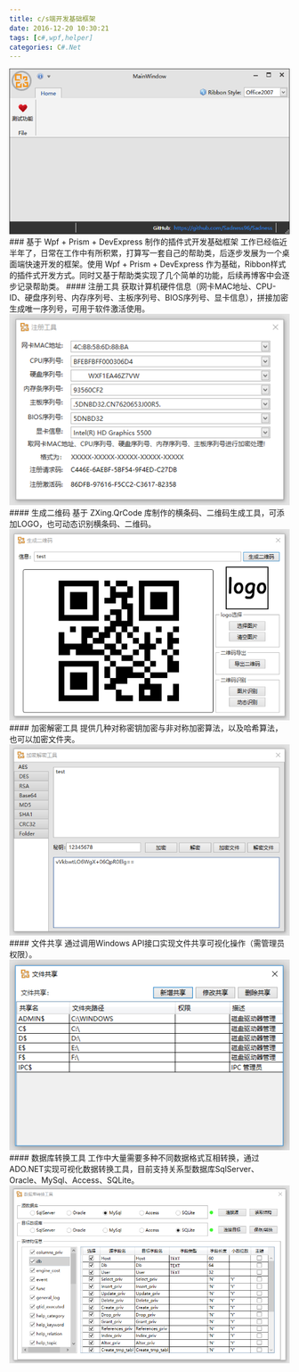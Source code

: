 ```yaml
---
title: c/s端开发基础框架
date: 2016-12-20 10:30:21
tags: [c#,wpf,helper]
categories: C#.Net
---
```

<img src="https://raw.githubusercontent.com/Sadness96/sadness96.github.io/master/images/blog/csharp-DevFramework/Sadness_MainRibbon.png"/>
### 基于 Wpf + Prism + DevExpress 制作的插件式开发基础框架 
<!-- more -->
工作已经临近半年了，日常在工作中有所积累，打算写一套自己的帮助类，后逐步发展为一个桌面端快速开发的框架。使用 Wpf + Prism + DevExpress 作为基础，Ribbon样式的插件式开发方式。同时又基于帮助类实现了几个简单的功能，后续再博客中会逐步记录帮助类。
#### 注册工具
获取计算机硬件信息（网卡MAC地址、CPU-ID、硬盘序列号、内存序列号、主板序列号、BIOS序列号、显卡信息），拼接加密生成唯一序列号，可用于软件激活使用。
<img src="https://raw.githubusercontent.com/Sadness96/sadness96.github.io/master/images/blog/csharp-DevFramework/%E6%B3%A8%E5%86%8C%E5%B7%A5%E5%85%B7.png"/>
#### 生成二维码
基于 ZXing.QrCode 库制作的横条码、二维码生成工具，可添加LOGO，也可动态识别横条码、二维码。
<img src="https://raw.githubusercontent.com/Sadness96/sadness96.github.io/master/images/blog/csharp-DevFramework/%E7%94%9F%E6%88%90%E4%BA%8C%E7%BB%B4%E7%A0%81.png"/>
#### 加密解密工具
提供几种对称密钥加密与非对称加密算法，以及哈希算法，也可以加密文件夹。
<img src="https://raw.githubusercontent.com/Sadness96/sadness96.github.io/master/images/blog/csharp-DevFramework/%E5%8A%A0%E5%AF%86%E8%A7%A3%E5%AF%86%E5%B7%A5%E5%85%B7.png"/>
#### 文件共享
通过调用Windows API接口实现文件共享可视化操作（需管理员权限）。
<img src="https://raw.githubusercontent.com/Sadness96/sadness96.github.io/master/images/blog/csharp-DevFramework/%E6%96%87%E4%BB%B6%E5%85%B1%E4%BA%AB.png"/>
#### 数据库转换工具
工作中大量需要多种不同数据格式互相转换，通过ADO.NET实现可视化数据转换工具，目前支持关系型数据库SqlServer、Oracle、MySql、Access、SQLite。
<img src="https://raw.githubusercontent.com/Sadness96/sadness96.github.io/master/images/blog/csharp-DevFramework/%E6%95%B0%E6%8D%AE%E5%BA%93%E8%BD%AC%E6%8D%A2%E5%B7%A5%E5%85%B7.png"/>
